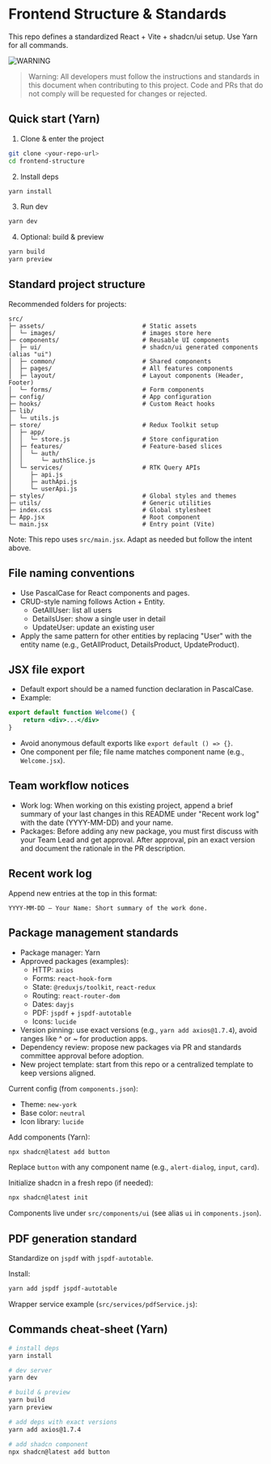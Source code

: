 # Frontend Structure & Standards

This repo defines a standardized React + Vite + shadcn/ui setup. Use Yarn for all commands.

![WARNING](https://img.shields.io/badge/WARNING-red?style=for-the-badge)

> Warning: All developers must follow the instructions and standards in this document when contributing to this project. Code and PRs that do not comply will be requested for changes or rejected.

## Quick start (Yarn)

1) Clone & enter the project
```bash
git clone <your-repo-url>
cd frontend-structure
```

2) Install deps
```bash
yarn install
```

3) Run dev
```bash
yarn dev
```

4) Optional: build & preview
```bash
yarn build
yarn preview
```

## Standard project structure

Recommended folders for projects:

```
src/
├─ assets/                           # Static assets
│  └─ images/                        # images store here
├─ components/                       # Reusable UI components
│  ├─ ui/                            # shadcn/ui generated components (alias "ui")
│  ├─ common/                        # Shared components
│  ├─ pages/                         # All features components 
│  ├─ layout/                        # Layout components (Header, Footer)
│  └─ forms/                         # Form components
├─ config/                           # App configuration
├─ hooks/                            # Custom React hooks
├─ lib/
│  └─ utils.js
├─ store/                            # Redux Toolkit setup
│  ├─ app/
│  │  └─ store.js                    # Store configuration
│  ├─ features/                      # Feature-based slices
│  │  └─ auth/
│  │     └─ authSlice.js
│  └─ services/                      # RTK Query APIs
│     ├─ api.js
│     ├─ authApi.js
│     └─ userApi.js
├─ styles/                           # Global styles and themes 
├─ utils/                            # Generic utilities 
├─ index.css                         # Global stylesheet
├─ App.jsx                           # Root component
└─ main.jsx                          # Entry point (Vite)
```

Note: This repo uses `src/main.jsx`. Adapt as needed but follow the intent above.

## File naming conventions

- Use PascalCase for React components and pages.
- CRUD-style naming follows Action + Entity.
	- GetAllUser: list all users
	- DetailsUser: show a single user in detail
	- UpdateUser: update an existing user
- Apply the same pattern for other entities by replacing "User" with the entity name (e.g., GetAllProduct, DetailsProduct, UpdateProduct).

## JSX file export 
- Default export should be a named function declaration in PascalCase.
- Example:
```jsx
export default function Welcome() {
	return <div>...</div>
}
```
- Avoid anonymous default exports like `export default () => {}`.
- One component per file; file name matches component name (e.g., `Welcome.jsx`).

## Team workflow notices

- Work log: When working on this existing project, append a brief summary of your last changes in this README under "Recent work log" with the date (YYYY-MM-DD) and your name.
- Packages: Before adding any new package, you must first discuss with your Team Lead and get approval. After approval, pin an exact version and document the rationale in the PR description.

## Recent work log

Append new entries at the top in this format:

```
YYYY-MM-DD — Your Name: Short summary of the work done.
```

## Package management standards

- Package manager: Yarn
- Approved packages (examples):
	- HTTP: `axios`
	- Forms: `react-hook-form`
	- State: `@reduxjs/toolkit`, `react-redux`
	- Routing: `react-router-dom`
	- Dates: `dayjs` 
	- PDF: `jspdf` + `jspdf-autotable`
    - Icons: `lucide`
- Version pinning: use exact versions (e.g., `yarn add axios@1.7.4`), avoid ranges like ^ or ~ for production apps.
- Dependency review: propose new packages via PR and standards committee approval before adoption.
- New project template: start from this repo or a centralized template to keep versions aligned.

Current config (from `components.json`):
- Theme: `new-york`
- Base color: `neutral`
- Icon library: `lucide`

Add components (Yarn):
```bash
npx shadcn@latest add button
```
Replace `button` with any component name (e.g., `alert-dialog`, `input`, `card`).

Initialize shadcn in a fresh repo (if needed):
```bash
npx shadcn@latest init
```

Components live under `src/components/ui` (see alias `ui` in `components.json`).

## PDF generation standard

Standardize on `jspdf` with `jspdf-autotable`.

Install:
```bash
yarn add jspdf jspdf-autotable
```

Wrapper service example (`src/services/pdfService.js`):


## Commands cheat‑sheet (Yarn)

```bash
# install deps
yarn install

# dev server
yarn dev

# build & preview
yarn build
yarn preview

# add deps with exact versions
yarn add axios@1.7.4

# add shadcn component
npx shadcn@latest add button
```

